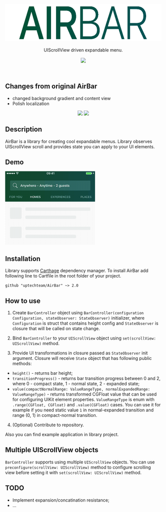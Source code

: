 <p align="center">
	<a href="https://github.com/uptechteam/AirBar/"><img src="Logo/Logo.png" alt="AirBar" width="600" height="120" /></a><br /><br />
  UIScrollView driven expandable menu. <br /><br />
  <a href="https://github.com/Carthage/Carthage"><img src="https://img.shields.io/badge/Carthage-compatible-4BC51D.svg?style=flat"></a>
</p>
<br />

## Changes from original AirBar
- changed background gradient and content view
- Polish localization

<p align="center">
  <img src="https://i.imgur.com/8XYFxVh.png" />
  <img src="https://i.imgur.com/nxTSrif.png" />
</p>

## Description

AirBar is a library for creating cool expandable menus.
Library observes UIScrollView scroll and provides state you can apply to your UI elements.

## Demo
![AirBar Demo](/Logo/Demo.gif)

## Installation
Library supports [Carthage](https://github.com/Carthage/Carthage) dependency manager. To install AirBar add following line to Cartfile in the root folder of your project.
```
github "uptechteam/AirBar" ~> 2.0
```
## How to use

1) Create `BarController` object using `BarController(configuration Configuration, stateObserver: StateObserver)` initializer, where `Configuration` is struct that contains height config and `StateObserver` is closure that will be called on state change.

2) Bind `BarController` to your `UIScrollView` object using `set(scrollView: UIScrollView)` method. 

3) Provide UI transformations in closure passed as `StateObserver` init argument. Closure will receive `State` object that has following public methods:
- `height()` - returns bar height;
- `transitionProgress()` - returns bar transition progress between 0 and 2, where 0 - compact state, 1 - normal state, 2 - expanded state;
- `value(compactNormalRange: ValueRangeType, normalExpandedRange: ValueRangeType)` - returns transformed CGFloat value that can be used for configuring UIKit element properties. `ValueRangeType` is enum with `.range(CGFloat, CGFloat)` and `.value(CGFloat)` cases. You can use it for example if you need static value `1` in normal-expanded transition and range (0, 1) in compact-normal transition.

4) (Optional) Contribute to repository.

Also you can find example application in library project.

## Multiple UIScrollView objects
`BarController` supports using multiple `UIScrollView` objects. You can use `preconfigure(scrollView: UIScrollView)` method to configure scrolling view before setting it with `set(scrollView: UIScrollView)` method. 

## TODO
- Implement expansion/concatination resistance;
- ...
